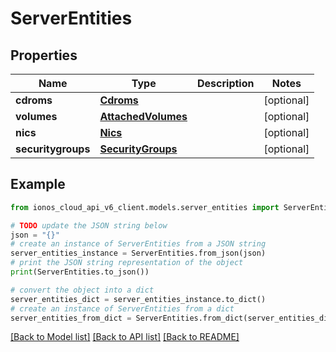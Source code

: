 # ServerEntities


## Properties

Name | Type | Description | Notes
------------ | ------------- | ------------- | -------------
**cdroms** | [**Cdroms**](Cdroms.md) |  | [optional] 
**volumes** | [**AttachedVolumes**](AttachedVolumes.md) |  | [optional] 
**nics** | [**Nics**](Nics.md) |  | [optional] 
**securitygroups** | [**SecurityGroups**](SecurityGroups.md) |  | [optional] 

## Example

```python
from ionos_cloud_api_v6_client.models.server_entities import ServerEntities

# TODO update the JSON string below
json = "{}"
# create an instance of ServerEntities from a JSON string
server_entities_instance = ServerEntities.from_json(json)
# print the JSON string representation of the object
print(ServerEntities.to_json())

# convert the object into a dict
server_entities_dict = server_entities_instance.to_dict()
# create an instance of ServerEntities from a dict
server_entities_from_dict = ServerEntities.from_dict(server_entities_dict)
```
[[Back to Model list]](../README.md#documentation-for-models) [[Back to API list]](../README.md#documentation-for-api-endpoints) [[Back to README]](../README.md)


